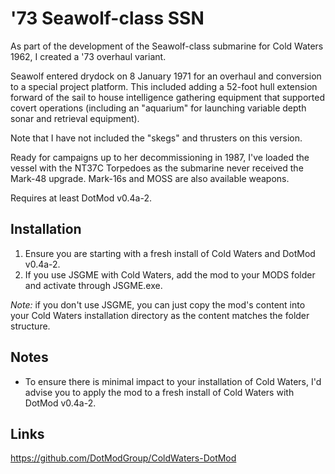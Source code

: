 # '73 Seawolf-class SSN

As part of the development of the Seawolf-class submarine for Cold Waters 1962, I created a '73 overhaul variant. 

Seawolf entered drydock on 8 January 1971 for an overhaul and conversion to a special project platform. This included adding a 52-foot hull extension forward of the sail to house intelligence gathering equipment that supported covert operations (including an "aquarium" for launching variable depth sonar and retrieval equipment).

Note that I have not included the "skegs" and thrusters on this version.

Ready for campaigns up to her decommissioning in 1987, I've loaded the vessel with the NT37C Torpedoes as the submarine never received the Mark-48 upgrade. Mark-16s and MOSS are also available weapons.

Requires at least DotMod v0.4a-2.

## Installation
1) Ensure you are starting with a fresh install of Cold Waters and DotMod v0.4a-2.
2) If you use JSGME with Cold Waters, add the mod to your MODS folder and activate through JSGME.exe.
   
_Note:_ if you don't use JSGME, you can just copy the mod's content into your Cold Waters installation directory as the content matches the folder structure.

## Notes
* To ensure there is minimal impact to your installation of Cold Waters, I'd advise you to apply the mod to a fresh install of Cold Waters with DotMod v0.4a-2.

## Links
https://github.com/DotModGroup/ColdWaters-DotMod
